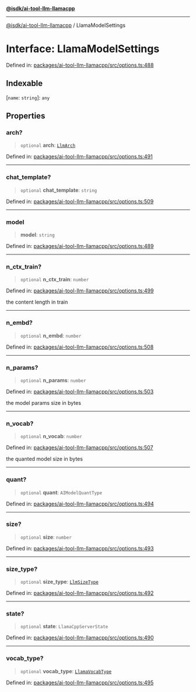 [**@isdk/ai-tool-llm-llamacpp**](../README.md)

***

[@isdk/ai-tool-llm-llamacpp](../globals.md) / LlamaModelSettings

# Interface: LlamaModelSettings

Defined in: [packages/ai-tool-llm-llamacpp/src/options.ts:488](https://github.com/isdk/ai-tool-llm-llamacpp.js/blob/151b8bdfe7d8b8a8be547948f716da692b2f3c67/src/options.ts#L488)

## Indexable

\[`name`: `string`\]: `any`

## Properties

### arch?

> `optional` **arch**: [`LlmArch`](../enumerations/LlmArch.md)

Defined in: [packages/ai-tool-llm-llamacpp/src/options.ts:491](https://github.com/isdk/ai-tool-llm-llamacpp.js/blob/151b8bdfe7d8b8a8be547948f716da692b2f3c67/src/options.ts#L491)

***

### chat\_template?

> `optional` **chat\_template**: `string`

Defined in: [packages/ai-tool-llm-llamacpp/src/options.ts:509](https://github.com/isdk/ai-tool-llm-llamacpp.js/blob/151b8bdfe7d8b8a8be547948f716da692b2f3c67/src/options.ts#L509)

***

### model

> **model**: `string`

Defined in: [packages/ai-tool-llm-llamacpp/src/options.ts:489](https://github.com/isdk/ai-tool-llm-llamacpp.js/blob/151b8bdfe7d8b8a8be547948f716da692b2f3c67/src/options.ts#L489)

***

### n\_ctx\_train?

> `optional` **n\_ctx\_train**: `number`

Defined in: [packages/ai-tool-llm-llamacpp/src/options.ts:499](https://github.com/isdk/ai-tool-llm-llamacpp.js/blob/151b8bdfe7d8b8a8be547948f716da692b2f3c67/src/options.ts#L499)

the content length in train

***

### n\_embd?

> `optional` **n\_embd**: `number`

Defined in: [packages/ai-tool-llm-llamacpp/src/options.ts:508](https://github.com/isdk/ai-tool-llm-llamacpp.js/blob/151b8bdfe7d8b8a8be547948f716da692b2f3c67/src/options.ts#L508)

***

### n\_params?

> `optional` **n\_params**: `number`

Defined in: [packages/ai-tool-llm-llamacpp/src/options.ts:503](https://github.com/isdk/ai-tool-llm-llamacpp.js/blob/151b8bdfe7d8b8a8be547948f716da692b2f3c67/src/options.ts#L503)

the model params size in bytes

***

### n\_vocab?

> `optional` **n\_vocab**: `number`

Defined in: [packages/ai-tool-llm-llamacpp/src/options.ts:507](https://github.com/isdk/ai-tool-llm-llamacpp.js/blob/151b8bdfe7d8b8a8be547948f716da692b2f3c67/src/options.ts#L507)

the quanted model size in bytes

***

### quant?

> `optional` **quant**: `AIModelQuantType`

Defined in: [packages/ai-tool-llm-llamacpp/src/options.ts:494](https://github.com/isdk/ai-tool-llm-llamacpp.js/blob/151b8bdfe7d8b8a8be547948f716da692b2f3c67/src/options.ts#L494)

***

### size?

> `optional` **size**: `number`

Defined in: [packages/ai-tool-llm-llamacpp/src/options.ts:493](https://github.com/isdk/ai-tool-llm-llamacpp.js/blob/151b8bdfe7d8b8a8be547948f716da692b2f3c67/src/options.ts#L493)

***

### size\_type?

> `optional` **size\_type**: [`LlmSizeType`](../enumerations/LlmSizeType.md)

Defined in: [packages/ai-tool-llm-llamacpp/src/options.ts:492](https://github.com/isdk/ai-tool-llm-llamacpp.js/blob/151b8bdfe7d8b8a8be547948f716da692b2f3c67/src/options.ts#L492)

***

### state?

> `optional` **state**: `LlamaCppServerState`

Defined in: [packages/ai-tool-llm-llamacpp/src/options.ts:490](https://github.com/isdk/ai-tool-llm-llamacpp.js/blob/151b8bdfe7d8b8a8be547948f716da692b2f3c67/src/options.ts#L490)

***

### vocab\_type?

> `optional` **vocab\_type**: [`LlamaVocabType`](../enumerations/LlamaVocabType.md)

Defined in: [packages/ai-tool-llm-llamacpp/src/options.ts:495](https://github.com/isdk/ai-tool-llm-llamacpp.js/blob/151b8bdfe7d8b8a8be547948f716da692b2f3c67/src/options.ts#L495)
